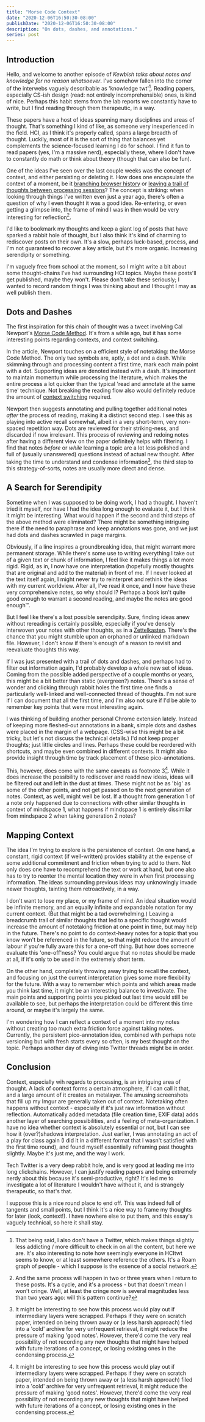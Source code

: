 ```yaml
---
title: "Morse Code Context"
date: "2020-12-06T16:50:30-08:00"
publishDate: "2020-12-06T16:50:30-08:00"
description: "On dots, dashes, and annotations."
series: post
---
```


## Introduction
Hello, and welcome to another episode of *Kewbish talks about notes and knowledge for no reason whatsoever*. I've somehow fallen into the corner of the interwebs vaguely describable as 'knowledge twt'[^1]. Reading papers, especially CS-ish design (read: not entirely incomprehensible) ones, is kind of nice. Perhaps this habit stems from the lab reports we constantly have to write, but I find reading through them therapeutic, in a way.

These papers have a host of ideas spanning many disciplines and areas of thought. That's something I kind of like, as someone very inexperienced in the field. HCI, as I think it's properly called, spans a large breadth of thought. Luckily, most of it is the sort of thing that balances yet complements the science-focused learning I do for school. I find it fun to read papers (yes, I'm a massive nerd), especially these, where I don't have to constantly do math or think about theory (though that can also be fun).

One of the ideas I've seen over the last couple weeks was the concept of context, and either persisting or deleting it. How does one encapsulate the context of a moment, be it [branching browser history](https://twitter.com/szymon_k/status/1289942401318977537) or [leaving a trail of thoughts between processing sessions](https://zettelkasten.de/posts/bookmark-breadcrumbs/)? The concept is striking: when looking through things I've written even just a year ago, there's often a question of why I even thought it was a good idea. Re-entering, or even getting a glimpse into, the frame of mind I was in then would be very interesting for reflection[^2].

I'd like to bookmark my thoughts and keep a giant log of posts that have sparked a rabbit hole of thought, but I also think it's kind of charming to rediscover posts on their own. It's a slow, perhaps luck-based, process, and I'm not guaranteed to recover a key article, but it's more organic. Increasing serendipity or something.

I'm vaguely free from school at the moment, so I might write a bit about some thought-chains I've had surrounding HCI topics. Maybe these posts'll get published, maybe they won't. Please don't take these seriously; I wanted to record random things I was thinking about and I thought I may as well publish them. 

## Dots and Dashes
The first inspiration for this chain of thought was a tweet involving Cal Newport's [Morse Code Method](https://www.calnewport.com/blog/2008/02/18/monday-master-class-rapid-note-taking-with-the-morse-code-method/). It's from a while ago, but it has some interesting points regarding contexts, and context switching.

In the article, Newport touches on a efficient style of notetaking: the Morse Code Method. The only two symbols are, aptly, a dot and a dash. While skimming through and processing content a first time, mark each main point with a dot. Supporting ideas are denoted instead with a dash. It's important to maintain momentum while processing the literature, which makes the entire process a lot quicker than the typical 'read and annotate at the same time' technique. Not breaking the reading flow also would definitely reduce the amount of [context switching](https://kewbi.sh/blog/posts/201018/) required.

Newport then suggests annotating and pulling together additional notes *after* the process of reading, making it a distinct second step. I see this as playing into active recall somewhat, albeit in a very short-term, very non-spaced repetition way. Dots are reviewed for their striking-ness, and discarded if now irrelevant. This process of reviewing and redoing notes after having a different view on the paper definitely helps with filtering. I find that notes *before* or *while* learning a topic are a lot less polished and full of (usually unanswered) questions instead of actual new thought. After taking the time to understand and condense information[^3], the third step to this strategy-of-sorts, notes are usually more direct and dense.

## A Search for Serendipity
Sometime when I was supposed to be doing work, I had a thought. I haven't tried it myself, nor have I had the idea long enough to evaluate it, but I think it might be interesting. What would happen if the second and third steps of the above method were eliminated? There might be something intriguing there if the need to paraphrase and keep annotations was gone, and we just had dots and dashes scrawled in page margins.

Obviously, if a line inspires a groundbreaking idea, that might warrant more permanent storage. While there's some use to writing everything I take out of a given text or chunk of information, I feel like it makes things a lot more rigid. Rigid, as in, I now have one interpretation (hopefully mostly thoughts that are original and add to the material) in front of me. If I never looked at the text itself again, I might never try to reinterpret and rethink the ideas with my current worldview. After all, I've read it once, and I now have these very comprehensive notes, so why should I? Perhaps a book isn't quite good enough to warrant a second reading, and maybe the notes are good enough™.

But I feel like there's a lost possible serendipity. Sure, finding ideas anew without rereading is certainly possible, especially if you've densely interwoven your notes with other thoughts, as in a [Zettelkasten](https://zettelkasten.de/posts/overview/). There's the chance that you might stumble upon an orphaned or unlinked markdown file. However, I don't know if there's enough of a reason to revisit and reevaluate thoughts this way.

If I was just presented with a trail of dots and dashes, and perhaps had to filter out information again, I'd probably develop a whole new set of ideas. Coming from the possible added perspective of a couple months or years, this might be a bit better than static (evergreen?) notes. There's a sense of wonder and clicking through rabbit holes the first time one finds a particularly well-linked and well-connected thread of thoughts. I'm not sure if I can document that all the first time, and I'm also not sure if I'd be able to remember key points that were most interesting again.

I was thinking of building another personal Chrome extension lately. Instead of keeping more fleshed-out annotations in a bank, simple dots and dashes were placed in the margin of a webpage. (CSS-wise this might be a bit tricky, but let's not discuss the technical details.) I'd not keep proper thoughts; just little circles and lines. Perhaps these could be reordered with shortcuts, and maybe even combined in different contexts. It might also provide insight through time by track placement of these pico-annotations.

This, however, does come with the same caveats as footnote 3[^3]. While it does increase the possibility to rediscover and readd new ideas, ideas will be filtered out and left in the dust at times. These might not be as 'big' as some of the other points, and not get passed on to the next generation of notes. Context, as well, might well be lost. If a thought from generation 1 of a note only happened due to connections with other similar thoughts in context of mindspace 1, what happens if mindspace 1 is entirely dissimilar from mindspace 2 when taking generation 2 notes? 

## Mapping Context
The idea I'm trying to explore is the persistence of context. On one hand, a constant, rigid context (if well-written) provides stability at the expense of some additional commitment and friction when trying to add to them. Not only does one have to recomprehend the text or work at hand, but one also has to try to reenter the mental location they were in when first processing information. The ideas surrounding previous ideas may unknowingly invade newer thoughts, tainting them retroactively, in a way.

I don't want to lose my place, or my frame of mind. An ideal situation would be infinite memory, and an equally infinite and expandable notation for my current context. (But that might be a tad overwhelming.) Leaving a breadcrumb trail of similar thoughts that led to a specific thought would increase the amount of notetaking friction at one point in time, but may help in the future. There's no point to do context-heavy notes for a topic that you know won't be referenced in the future, so that might reduce the amount of labour if you're fully aware this for a one-off thing. But how does someone evaluate this 'one-off'ness? You could argue that no notes should be made at all, if it's only to be used in the extremely short term.

On the other hand, completely throwing away trying to recall the context, and focusing on just the current interpretation gives some more flexibility for the future. With a way to remember which points and which areas made you think last time, it might be an interesting balance to investivate. The main points and supporting points you picked out last time would still be available to see, but perhaps the interpretation could be different this time around, or maybe it's largely the same.

I'm wondering how I can reflect a context of a moment into my notes without creating too much extra friction force against taking notes. Currently, the persistent pico-annotation idea, combined with perhaps note versioning but with fresh starts every so often, is my best thought on the topic. Perhaps another day of diving into Twitter threads might be in order.

## Conclusion
Context, especially wih regards to processing, is an intriguing area of thought. A lack of context forms a certain atmosphere, if I can call it that, and a large amount of it creates an metalayer. The amusing screenshots that fill up my Imgur are generally taken out of context. Notetaking often happens without context - especially if it's just raw information without reflection. Automatically added metadata (file creation time, EXIF data) adds another layer of searching possibilities, and a feeling of meta-organization. I have no idea whether context is absolutely essential or not, but I can see how it (over?)shadows interpretation. Just earlier, I was annotating an act of a play for class again (I did it in a different format that I wasn't satisfied with the first time round), and found myself essentially reframing past thoughts slightly. Maybe it's just me, and the way I work. 

Tech Twitter is a very deep rabbit hole, and is very good at leading me into long clickchains. However, I can justify reading papers and being extremely nerdy about this because it's semi-productive, right? It's led me to investigate a lot of literature I wouldn't have without it, and is strangely therapeutic, so that's that.

I suppose this is a nice round place to end off. This was indeed full of tangents and small points, but I think it's a nice way to frame my thoughts for later (look, context!). I have nowhere else to put them, and this essay's vaguely technical, so here it shall stay.

[^1]: That being said, I also don't have a Twitter, which makes things slightly less addicting / more difficult to check in on all the content, but here we are. It's also interesting to note how seemingly everyone in HCItwt seems to know, or at least somewhere reference the others. It's a Roam graph of people - which I suppose is the essence of a social network.

[^2]: And the same process will happen in two or three years when I return to these posts. It's a cycle, and it's a process - but that doesn't mean I won't cringe. Well, at least the cringe now is several magnitudes less than two years ago: will this pattern continue?

[^3]: It might be interesting to see how this process would play out if intermediary layers were scrapped. Perhaps if they were on scratch paper, intended on being thrown away or (a less harsh approach) filed into a 'cold' archive for very unfrequent retrieval, it might reduce the pressure of making 'good notes'. However, there'd come the very real possibility of not recording any new thoughts that might have helped with future iterations of a concept, or losing existing ones in the condensing process.

[^4]: Different rows or columns for a sentence which pertains to two separate topics? Though these might need to be limited, or else thoughts that aren't really connected will be connected just for the sake of connecting them, and we'd end up with a very thick galaxy of annotations.
